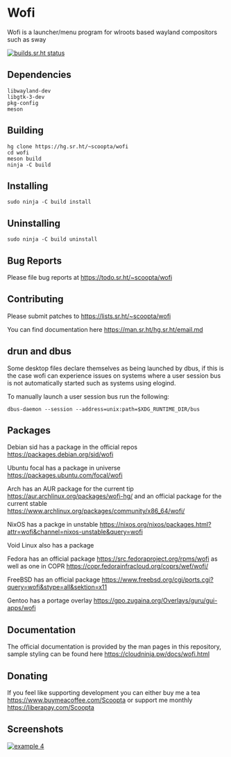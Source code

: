 # Wofi
Wofi is a launcher/menu program for wlroots based wayland compositors such as sway

[![builds.sr.ht status](https://builds.sr.ht/~scoopta/wofi.svg)](https://builds.sr.ht/~scoopta/wofi?)
## Dependencies
	libwayland-dev
	libgtk-3-dev
	pkg-config
	meson
## Building
	hg clone https://hg.sr.ht/~scoopta/wofi
	cd wofi
	meson build
	ninja -C build
## Installing
	sudo ninja -C build install
## Uninstalling
	sudo ninja -C build uninstall
## Bug Reports
Please file bug reports at https://todo.sr.ht/~scoopta/wofi
## Contributing
Please submit patches to https://lists.sr.ht/~scoopta/wofi

You can find documentation here https://man.sr.ht/hg.sr.ht/email.md

## drun and dbus
Some desktop files declare themselves as being launched by dbus, if this is the case wofi can experience issues on systems where a user session bus is not automatically started such as systems using elogind.

To manually launch a user session bus run the following:

	dbus-daemon --session --address=unix:path=$XDG_RUNTIME_DIR/bus

## Packages
Debian sid has a package in the official repos https://packages.debian.org/sid/wofi

Ubuntu focal has a package in universe https://packages.ubuntu.com/focal/wofi

Arch has an AUR package for the current tip https://aur.archlinux.org/packages/wofi-hg/ and an official package for the current stable https://www.archlinux.org/packages/community/x86_64/wofi/

NixOS has a packge in unstable https://nixos.org/nixos/packages.html?attr=wofi&channel=nixos-unstable&query=wofi

Void Linux also has a package

Fedora has an official package https://src.fedoraproject.org/rpms/wofi as well as one in COPR https://copr.fedorainfracloud.org/coprs/wef/wofi/

FreeBSD has an official package https://www.freebsd.org/cgi/ports.cgi?query=wofi&stype=all&sektion=x11

Gentoo has a portage overlay https://gpo.zugaina.org/Overlays/guru/gui-apps/wofi
## Documentation
The official documentation is provided by the man pages in this repository, sample styling can be found here https://cloudninja.pw/docs/wofi.html

## Donating
If you feel like supporting development you can either buy me a tea https://www.buymeacoffee.com/Scoopta or support me monthly https://liberapay.com/Scoopta

## Screenshots
[![example 4](https://f.cloudninja.pw/Scaled_4.png)](https://f.cloudninja.pw/Rootbar_Example_4.png)
